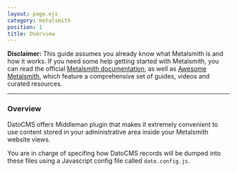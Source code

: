```yaml
---
layout: page.ejs
category: metalsmith
position: 1
title: Overview
---
```


**Disclaimer:** This guide assumes you already know what Metalsmith is and how it works. If you need some help getting started with Metalsmith, you can read the official [Metalsmith documentation](http://www.metalsmith.io/), as well as [Awesome Metalsmith](https://github.com/metalsmith/awesome-metalsmith), which feature a comprehensive set of guides, videos and curated resources.

---

### Overview

DatoCMS offers Middleman plugin that makes it extremely convenient to use content stored in your administrative area inside your Metalsmith website views.

You are in charge of specifing how DatoCMS records will be dumped into these files using a Javascript config file called `dato.config.js`.
